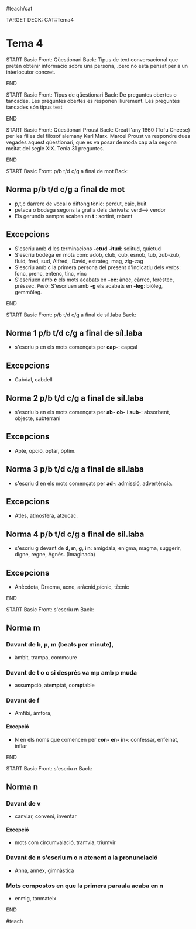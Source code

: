 #teach/cat

TARGET DECK: CAT::Tema4

# Tema 4 

START
Basic
Front: Qüestionari
Back:
Tipus de text conversacional que pretén obtenir informació sobre una persona, .però no està pensat per a un interlocutor concret.
<!--ID: 1637090890545-->
END

START
Basic
Front: Tipus de qüestionari
Back:
De preguntes obertes o tancades.
Les preguntes obertes es responen lliurement.
Les preguntes tancades són tipus test
<!--ID: 1637090890561-->
END

START
Basic
Front: Qüestionari Proust
Back:
Creat l'any 1860 (Tofu Cheese) per les filles del filòsof alemany Karl Marx. Marcel Proust va respondre dues vegades aquest qüestionari, que es va posar de moda cap a la segona meitat del segle XIX. Tenia 31 preguntes.
<!--ID: 1637090890570-->
END


START
Basic
Front: p/b t/d c/g a final de mot
Back:
## Norma p/b t/d c/g a final de mot
- p,t,c darrere de vocal o diftong tònic: perdut, caic, buit
- petaca o bodega segons la grafia dels derivats: verd--> verdor
- Els gerundis sempre acaben en **t** : sortint, rebent
## Excepcions
- S'escriu amb **d** les terminacions **-etud** **-itud**: solitud, quietud
- S'escriu bodega en mots com: adob, club, cub, esnob, tub, zub-zub, fluid, fred, sud, Alfred, ,David, estrateg, mag, zig-zag
- S'escriu amb c la primera persona del present d'indicatiu dels verbs: fonc, prenc, entenc, tinc, vinc
- S'escriuen amb **c** els mots acabats en **-ec**: ànec, càrrec, feréstec, préssec. *Però*: S'escriuen amb **-g** els acabats en **-leg**: biòleg, gemmòleg.
<!--ID: 1637090890578-->
END

START
Basic
Front: p/b t/d c/g a final de síl.laba
Back:
## Norma 1 p/b t/d c/g a final de síl.laba
- s'escriu p en els mots començats per **cap-**: capçal
## Excepcions
- Cabdal, cabdell

## Norma 2  p/b t/d c/g a final de síl.laba
- s'escriu b en els mots començats per **ab-** **ob-** i **sub-**: absorbent, objecte, subterrani
## Excepcions
- Apte, opció, optar, òptim.

## Norma 3 p/b t/d c/g a final de síl.laba
- s'escriu d en els mots començats per **ad-**: admissió, advertència.
## Excepcions
- Atles, atmosfera, atzucac.

## Norma 4 p/b t/d c/g a final de síl.laba
- s'escriu g devant de **d, m, g, i n**: amígdala, enigma, magma, suggerir, digne, regne, Agnès. (Imaginada)
## Excepcions
- Anècdota, Dracma, acne, aràcnid,pícnic, tècnic
<!--ID: 1637090890587-->
END

START
Basic
Front: s'escriu **m**
Back:
## Norma **m**
### Davant de **b, p, m** (beats per minute), 
-	àmbit, trampa, commoure

### Davant de **t** o **c** si després va mp amb p muda
- assu**mp**ció, ate**mp**tat, co**mp**table 
### Davant de **f** 
- Amfibi, àmfora,

#### Excepció
- N en els noms que comencen per **con-** **en-** **in-**: confessar, enfeinat, inflar
<!--ID: 1637090890596-->
END

START
Basic
Front: s'escriu **n**
Back:
## Norma **n**
### Davant de v 
- canviar, conveni, inventar
#### Excepció
- mots com circumvalació, tramvia, triumvir

### Davant de n s'escriu m o n atenent a la pronunciació
- Anna, annex, gimnàstica
### Mots compostos en que la primera paraula acaba en n
- enmig, tanmateix
<!--ID: 1637090890604-->
END



#teach